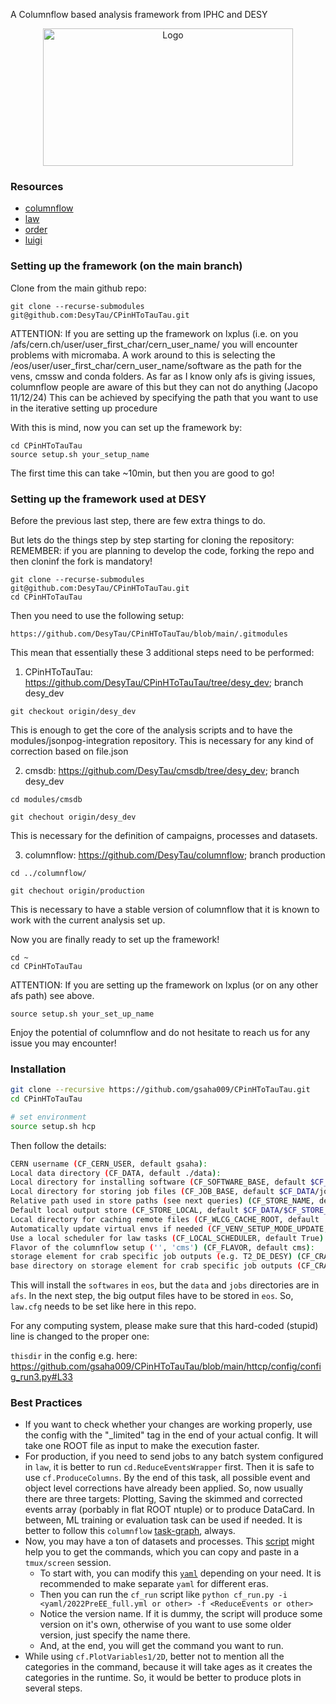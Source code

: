 A Columnflow based analysis framework from IPHC and DESY

<!-- marker-before-logo -->

<div style="text-align: center;">
    <img src="assets/logo.png" alt="Logo" style="width: 400px; height: 220px; display: block; margin: 0 auto;">
</div>

<!-- marker-after-logo -->

### Resources

- [columnflow](https://github.com/columnflow/columnflow/tree/master)
- [law](https://github.com/riga/law)
- [order](https://github.com/riga/order)
- [luigi](https://github.com/spotify/luigi)

### Setting up the framework (on the main branch)
Clone from the main github repo:
```
git clone --recurse-submodules git@github.com:DesyTau/CPinHToTauTau.git
```
ATTENTION: If you are setting up the framework on lxplus (i.e. on you /afs/cern.ch/user/user_first_char/cern_user_name/ you will encounter problems with micromaba.
A work around to this is selecting the /eos/user/user_first_char/cern_user_name/software as the path for the vens, cmssw and conda folders. As far as I know only afs is giving issues, columnflow people are aware of this but they can not do anything (Jacopo 11/12/24)
This can be achieved by specifying the path that you want to use in the iterative setting up procedure 

With this is mind, now you can set up the framework by:
```
cd CPinHToTauTau
source setup.sh your_setup_name
```
The first time this can take ~10min, but then you are good to go! 
### Setting up the framework used at DESY
Before the previous last step, there are few extra things to do.

But lets do the things step by step starting for cloning the repository:
REMEMBER: if you are planning to develop the code, forking the repo and then cloninf the fork is mandatory!
```
git clone --recurse-submodules git@github.com:DesyTau/CPinHToTauTau.git
cd CPinHToTauTau
```
Then you need to use the following setup:
```
https://github.com/DesyTau/CPinHToTauTau/blob/main/.gitmodules
```
This mean that essentially these 3 additional steps need to be performed:
1) CPinHToTauTau: https://github.com/DesyTau/CPinHToTauTau/tree/desy_dev; branch desy_dev
```
git checkout origin/desy_dev
```
This is enough to get the core of the analysis scripts and to have the modules/jsonpog-integration repository.
This is necessary for any kind of correction based on file.json

2) cmsdb: https://github.com/DesyTau/cmsdb/tree/desy_dev; branch desy_dev 
```
cd modules/cmsdb
```
```
git chechout origin/desy_dev
```
This is necessary for the definition of campaigns, processes and datasets.

3) columnflow: https://github.com/DesyTau/columnflow; branch production 
```
cd ../columnflow/
```
```
git chechout origin/production
```
This is necessary to have a stable version of columnflow that it is known to work with the current analysis set up.

Now you are finally ready to set up the framework!
```
cd ~
cd CPinHToTauTau
```
ATTENTION: If you are setting up the framework on lxplus (or on any other afs path) see above.
```
source setup.sh your_set_up_name
```
Enjoy the potential of columnflow and do not hesitate to reach us for any issue you may encounter!


### Installation

```sh
git clone --recursive https://github.com/gsaha009/CPinHToTauTau.git
cd CPinHToTauTau

# set environment
source setup.sh hcp
```

Then follow the details:

```sh
CERN username (CF_CERN_USER, default gsaha):  
Local data directory (CF_DATA, default ./data):  
Local directory for installing software (CF_SOFTWARE_BASE, default $CF_DATA/software):  /eos/user/g/gsaha/CPinHToTauTauData                            
Local directory for storing job files (CF_JOB_BASE, default $CF_DATA/jobs):             
Relative path used in store paths (see next queries) (CF_STORE_NAME, default cf_store):  
Default local output store (CF_STORE_LOCAL, default $CF_DATA/$CF_STORE_NAME):  
Local directory for caching remote files (CF_WLCG_CACHE_ROOT, default ''):  
Automatically update virtual envs if needed (CF_VENV_SETUP_MODE_UPDATE, default False):  
Use a local scheduler for law tasks (CF_LOCAL_SCHEDULER, default True):  
Flavor of the columnflow setup ('', 'cms') (CF_FLAVOR, default cms):  
storage element for crab specific job outputs (e.g. T2_DE_DESY) (CF_CRAB_STORAGE_ELEMENT, default ''):  
base directory on storage element for crab specific job outputs (CF_CRAB_BASE_DIRECTORY, default /store/user/$CF_CERN_USER/cf_crab_outputs):
```

This will install the `softwares` in `eos`, but the `data` and `jobs` directories are in `afs`.
In the next step, the big output files have to be stored in `eos`.
So, `law.cfg` needs to be set like here in this repo.

For any computing system, please make sure that this hard-coded (stupid) line is changed to the proper one:

`thisdir` in the config e.g. here: https://github.com/gsaha009/CPinHToTauTau/blob/main/httcp/config/config_run3.py#L33

### Best Practices

 - If you want to check whether your changes are working properly, use the config with the "_limited" tag in the end of your actual config. It will take one ROOT file as input to make the execution faster.
 - For production, if you need to send jobs to any batch system configured in `law`, it is better to run `cd.ReduceEventsWrapper` first. Then it is safe to use `cf.ProduceColumns`. By the end of this task, all possible event and object level corrections have already been applied. So, now usually there are three targets: Plotting, Saving the skimmed and corrected events array (porbably in flat ROOT ntuple) or to produce DataCard. In between, ML training or evaluation task can be used if needed. It is better to follow this `columnflow` [task-graph](https://github.com/columnflow/columnflow/wiki#default-task-graph), always.
 - Now, you may have a ton of datasets and processes. This [script](https://github.com/gsaha009/CPinHToTauTau/blob/main/cf_run.py) might help you to get the commands, which you can copy and paste in a `tmux/screen` session.
   - To start with, you can modify this [`yaml`](https://github.com/gsaha009/CPinHToTauTau/blob/main/yamls/2022PreEE_full.yml) depending on your need. It is recommended to make separate `yaml` for different eras.
   - Then you can run the `cf_run` script like `python cf_run.py -i <yaml/2022PreEE_full.yml or other> -f <ReduceEvents or other>`
   - Notice the version name. If it is dummy, the script will produce some version on it's own, otherwise of you want to use some older version, just specify the name there.
   - And, at the end, you will get the command you want to run.
 - While using `cf.PlotVariables1/2D`, better not to mention all the categories in the command, because it will take ages as it creates the categories in the runtime. So, it would be better to produce plots in several steps. 